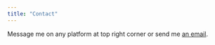 ```yaml
---
title: "Contact"
---
```


Message me on any platform at top right corner or send me [an email](mailto:dominik@dominikpakula.xyz).
